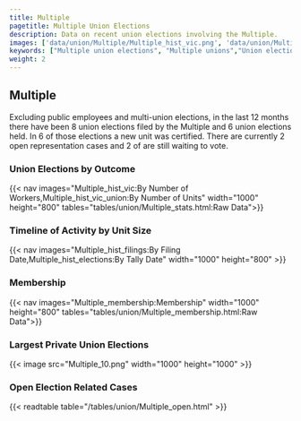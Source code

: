 ```yaml
---
title: Multiple
pagetitle: Multiple Union Elections
description: Data on recent union elections involving the Multiple.
images: ['data/union/Multiple/Multiple_hist_vic.png', 'data/union/Multiple/Multiple_hist_size.png', 'data/union/Multiple/Multiple_10.png']
keywords: ["Multiple union elections", "Multiple unions","Union elections"]
weight: 2
---
```

##  Multiple

Excluding public employees and multi-union elections, in the last 12 months there have been 8 union elections filed by the Multiple and 6 union elections held. In 6 of those elections a new unit was certified. There are currently 2 open representation cases and 2 of are still waiting to vote.

### Union Elections by Outcome
{{< nav images="Multiple_hist_vic:By Number of Workers,Multiple_hist_vic_union:By Number of Units" width="1000" height="800" tables="tables/union/Multiple_stats.html:Raw Data">}}

### Timeline of Activity by Unit Size
{{< nav images="Multiple_hist_filings:By Filing Date,Multiple_hist_elections:By Tally Date" width="1000" height="800" >}}

### Membership
{{< nav images="Multiple_membership:Membership" width="1000" height="800" tables="tables/union/Multiple_membership.html:Raw Data">}}

### Largest Private Union Elections
{{< image src="Multiple_10.png" width="1000" height="1000"  >}}

### Open Election Related Cases
{{< readtable table="/tables/union/Multiple_open.html" >}}

